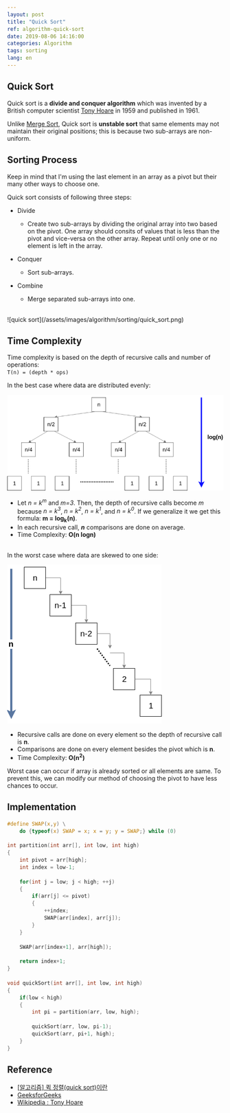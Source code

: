 ```yaml
---
layout: post
title: "Quick Sort"
ref: algorithm-quick-sort
date: 2019-08-06 14:16:00
categories: Algorithm
tags: sorting
lang: en
---
```


## Quick Sort <a id="concept"></a>
Quick sort is a **divide and conquer algorithm** which was invented by a British computer scientist [Tony Hoare](https://en.wikipedia.org/wiki/Tony_Hoare) in 1959 and published in 1961.

Unlike [Merge Sort](/en-sorting-merge_sort), Quick sort is **unstable sort** that same elements may not maintain their original positions; this is because two sub-arrays are non-uniform.

<div class="divider"></div>

## Sorting Process <a id="example"></a>

Keep in mind that I'm using the last element in an array as a pivot but their many other ways to choose one.

Quick sort consists of following three steps:
- Divide
  + Create two sub-arrays by dividing the original array into two based on the pivot. One array should consits of values that is less than the pivot and vice-versa on the other array. Repeat until only one or no element is left in the array.

- Conquer
  + Sort sub-arrays.

- Combine
  + Merge separated sub-arrays into one.

<br />
![quick sort](/assets/images/algorithm/sorting/quick_sort.png)

<div class="divider"></div>

## Time Complexity <a id="timecomp"></a>
Time complexity is based on the depth of recursive calls and number of operations: <br />
`T(n) = (depth * ops)`

In the best case where data are distributed evenly:

  ![merge sort average time complexity](/assets/images/algorithm/sorting/merge_sort_time_complexity.png)

- Let _n = k<sup>m</sup>_ and _m=3_. Then, the depth of recursive calls become _m_ because _n = k<sup>3</sup>_, _n = k<sup>2</sup>_, _n = k<sup>1</sup>_, and  _n = k<sup>0</sup>_. If we generalize it we get this formula: **m = log<sub>k</sub>(n)**.
- In each recursive call, **_n_** comparisons are done on average.
- Time Complexity: **O(n logn)**

<br />
In the worst case where data are skewed to one side:

  ![quick sort wost time complexity](/assets/images/algorithm/sorting/quick_sort_time_complexity.png)

- Recursive calls are done on every element so the depth of recursive call is **n**.
- Comparisons are done on every element besides the pivot which is **n**.
- Time Complexity: **O(n<sup>2</sup>)**

Worst case can occur if array is already sorted or all elements are same. To prevent this, we can modify our method of choosing the pivot to have less chances to occur.

<div class="divider"></div>

## Implementation <a id="imp"></a>
```c
#define SWAP(x,y) \
    do {typeof(x) SWAP = x; x = y; y = SWAP;} while (0)

int partition(int arr[], int low, int high)
{
    int pivot = arr[high];
    int index = low-1;

    for(int j = low; j < high; ++j)
    {
        if(arr[j] <= pivot)
        {
            ++index;
            SWAP(arr[index], arr[j]);
        }
    }

    SWAP(arr[index+1], arr[high]);

    return index+1;
}

void quickSort(int arr[], int low, int high)
{
    if(low < high)
    {
        int pi = partition(arr, low, high);

        quickSort(arr, low, pi-1);
        quickSort(arr, pi+1, high);
    }
}
```

<div class="divider"></div>

## Reference <a id="ref"></a>
- [[알고리즘] 퀵 정렬(quick sort)이란](https://gmlwjd9405.github.io/2018/05/10/algorithm-quick-sort.html)
- [GeeksforGeeks](https://www.geeksforgeeks.org/quick-sort/)
- [Wikipedia : Tony Hoare](https://en.wikipedia.org/wiki/Tony_Hoare)
